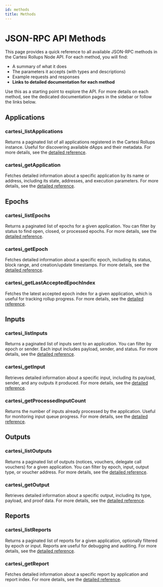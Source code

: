 ```yaml
---
id: methods
title: Methods
---
```


# JSON-RPC API Methods

This page provides a quick reference to all available JSON-RPC methods in the Cartesi Rollups Node API. For each method, you will find:
- A summary of what it does
- The parameters it accepts (with types and descriptions)
- Example requests and responses
- **Links to detailed documentation for each method**

Use this as a starting point to explore the API. For more details on each method, see the dedicated documentation pages in the sidebar or follow the links below.

## Applications

### cartesi_listApplications
Returns a paginated list of all applications registered in the Cartesi Rollups instance. Useful for discovering available dApps and their metadata. For more details, see the [detailed reference](applications/applications-list).

### cartesi_getApplication
Fetches detailed information about a specific application by its name or address, including its state, addresses, and execution parameters. For more details, see the [detailed reference](applications/applications-get).

## Epochs

### cartesi_listEpochs
Returns a paginated list of epochs for a given application. You can filter by status to find open, closed, or processed epochs. For more details, see the [detailed reference](epochs/epochs-list).

### cartesi_getEpoch
Fetches detailed information about a specific epoch, including its status, block range, and creation/update timestamps. For more details, see the [detailed reference](epochs/epochs-get).

### cartesi_getLastAcceptedEpochIndex
Fetches the latest accepted epoch index for a given application, which is useful for tracking rollup progress. For more details, see the [detailed reference](epochs/last-accepted).

## Inputs

### cartesi_listInputs
Returns a paginated list of inputs sent to an application. You can filter by epoch or sender. Each input includes payload, sender, and status. For more details, see the [detailed reference](inputs/inputs-list).

### cartesi_getInput
Retrieves detailed information about a specific input, including its payload, sender, and any outputs it produced. For more details, see the [detailed reference](inputs/inputs-get).

### cartesi_getProcessedInputCount
Returns the number of inputs already processed by the application. Useful for monitoring input queue progress. For more details, see the [detailed reference](inputs/processed-count).

## Outputs

### cartesi_listOutputs
Returns a paginated list of outputs (notices, vouchers, delegate call vouchers) for a given application. You can filter by epoch, input, output type, or voucher address. For more details, see the [detailed reference](outputs/outputs-list).

### cartesi_getOutput
Retrieves detailed information about a specific output, including its type, payload, and proof data. For more details, see the [detailed reference](outputs/outputs-get).

## Reports

### cartesi_listReports
Returns a paginated list of reports for a given application, optionally filtered by epoch or input. Reports are useful for debugging and auditing. For more details, see the [detailed reference](reports/reports-list).

### cartesi_getReport
Fetches detailed information about a specific report by application and report index. For more details, see the [detailed reference](reports/reports-get). 